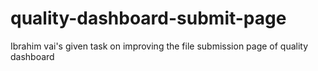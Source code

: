 # quality-dashboard-submit-page
 Ibrahim vai's given task on improving the file submission page of quality dashboard
